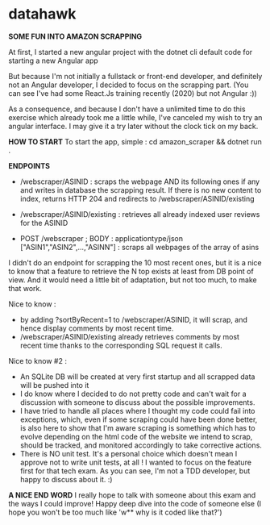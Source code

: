 # datahawk

**SOME FUN INTO AMAZON SCRAPPING**

At first, I started a new angular project with the dotnet cli default code for starting a new Angular app

But because I'm not initially a fullstack or front-end developer, and definitely not an Angular developer, I decided to focus on the scrapping part.
(You can see I've had some React.Js training recently (2020) but not Angular :))

As a consequence, and because I don't have a unlimited time to do this exercise which already took me a little while, I've canceled my wish to try an angular interface.
I may give it a try later without the clock tick on my back.

**HOW TO START**
To start the app, simple : cd amazon_scraper && dotnet run .

**ENDPOINTS**
* /webscraper/ASINID : scraps the webpage AND its following ones if any and writes in database the scrapping result. If there is no new content to index, returns HTTP 204 and redirects to /webscraper/ASINID/existing
* /webscraper/ASINID/existing : retrieves all already indexed user reviews for the ASINID

* POST /webscraper ; BODY : applicationtype/json ["ASIN1","ASIN2",...,"ASINN"] : scraps all webpages of the array of asins

I didn't do an endpoint for scrapping the 10 most recent ones, but it is a nice to know that a feature to retrieve the N top exists at least from DB point of view.
And it would need a little bit of adaptation, but not too much, to make that work.

Nice to know : 
- by adding ?sortByRecent=1 to /webscraper/ASINID, it will scrap, and hence display comments by most recent time.
- /webscraper/ASINID/existing already retrieves comments by most recent time thanks to the corresponding SQL request it calls.

Nice to know #2 :
- An SQLite DB will be created at very first startup and all scrapped data will be pushed into it
- I do know where I decided to do not pretty code and can't wait for a discussion with someone to discuss about the possible improvements.
- I have tried to handle all places where I thought my code could fail into exceptions, which, even if some scraping could have been done better,
  is also here to show that I'm aware scraping is something which has to evolve depending on the html code of the website we intend to scrap, should be tracked, and monitored accordingly to take corrective actions.
- There is NO unit test. It's a personal choice which doesn't mean I approve not to write unit tests, at all ! I wanted to focus on the feature first for that tech exam. As you can see, I'm not a TDD developer, but happy to discuss about it. :)


**A NICE END WORD**
I really hope to talk with someone about this exam and the ways I could improve!
Happy deep dive into the code of someone else (I hope you won't be too much like 'w** why is it coded like that?')

